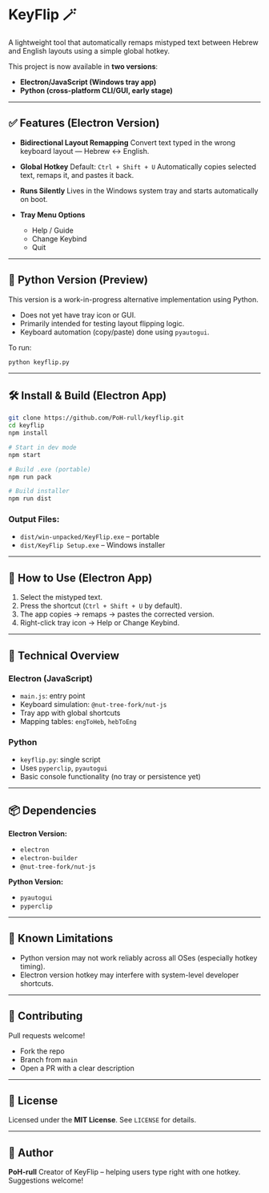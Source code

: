 # KeyFlip 🪄

A lightweight tool that automatically remaps mistyped text between Hebrew and English layouts using a simple global hotkey.

This project is now available in **two versions**:

* **Electron/JavaScript (Windows tray app)**
* **Python (cross-platform CLI/GUI, early stage)**

---

## ✅ Features (Electron Version)

* **Bidirectional Layout Remapping**
  Convert text typed in the wrong keyboard layout — Hebrew ↔ English.

* **Global Hotkey**
  Default: `Ctrl + Shift + U`
  Automatically copies selected text, remaps it, and pastes it back.

* **Runs Silently**
  Lives in the Windows system tray and starts automatically on boot.

* **Tray Menu Options**

  * Help / Guide
  * Change Keybind
  * Quit

---

## 🐍 Python Version (Preview)

This version is a work-in-progress alternative implementation using Python.

* Does not yet have tray icon or GUI.
* Primarily intended for testing layout flipping logic.
* Keyboard automation (copy/paste) done using `pyautogui`.

To run:

```bash
python keyflip.py
```

---

## 🛠️ Install & Build (Electron App)

```bash
git clone https://github.com/PoH-rull/keyflip.git
cd keyflip
npm install

# Start in dev mode
npm start

# Build .exe (portable)
npm run pack

# Build installer
npm run dist
```

### Output Files:

* `dist/win-unpacked/KeyFlip.exe` – portable
* `dist/KeyFlip Setup.exe` – Windows installer

---

## 👟 How to Use (Electron App)

1. Select the mistyped text.
2. Press the shortcut (`Ctrl + Shift + U` by default).
3. The app copies → remaps → pastes the corrected version.
4. Right-click tray icon → Help or Change Keybind.

---

## 🔧 Technical Overview

### Electron (JavaScript)

* `main.js`: entry point
* Keyboard simulation: `@nut-tree-fork/nut-js`
* Tray app with global shortcuts
* Mapping tables: `engToHeb`, `hebToEng`

### Python

* `keyflip.py`: single script
* Uses `pyperclip`, `pyautogui`
* Basic console functionality (no tray or persistence yet)

---

## 📦 Dependencies

**Electron Version:**

* `electron`
* `electron-builder`
* `@nut-tree-fork/nut-js`

**Python Version:**

* `pyautogui`
* `pyperclip`

---

## 🧩 Known Limitations

* Python version may not work reliably across all OSes (especially hotkey timing).
* Electron version hotkey may interfere with system-level developer shortcuts.

---

## 🤝 Contributing

Pull requests welcome!

* Fork the repo
* Branch from `main`
* Open a PR with a clear description

---

## 📝 License

Licensed under the **MIT License**. See `LICENSE` for details.

---

## 👤 Author

**PoH-rull**
Creator of KeyFlip – helping users type right with one hotkey. Suggestions welcome!
